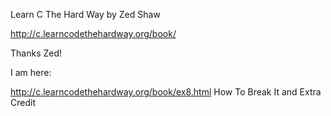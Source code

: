 Learn C The Hard Way by Zed Shaw

http://c.learncodethehardway.org/book/

Thanks Zed!

I am here:

http://c.learncodethehardway.org/book/ex8.html
How To Break It and Extra Credit
